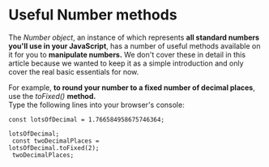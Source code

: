 # Useful Number methods

The *Number object*,  an instance of which represents **all standard numbers you'll use in your JavaScript**, has a number of useful methods available on it for you to **manipulate numbers.** We don't cover these in detail in this article because we wanted to keep it as a simple introduction and only cover the real basic essentials for now.

For example, **to round your number to a fixed number of decimal places**, use the *toFixed()* **method.**<br>
Type the following lines into your browser's console: 

<code>const lotsOfDecimal = 1.766584958675746364;<br>
lotsOfDecimal;<br>
const twoDecimalPlaces = lotsOfDecimal.toFixed(2);<br>
twoDecimalPlaces;</code>